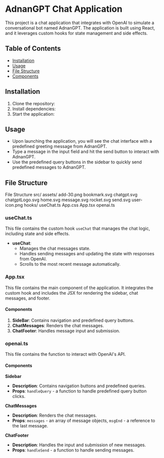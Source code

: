 # AdnanGPT Chat Application

This project is a chat application that integrates with OpenAI to simulate a conversational bot named AdnanGPT. The application is built using React, and it leverages custom hooks for state management and side effects.

## Table of Contents
- [Installation](#installation)
- [Usage](#usage)
- [File Structure](#file-structure)
- [Components](#components)

## Installation
1. Clone the repository:
2. Install dependencies:
3. Start the application:

## Usage
- Upon launching the application, you will see the chat interface with a predefined greeting message from AdnanGPT.
- Type a message in the input field and hit the send button to interact with AdnanGPT.
- Use the predefined query buttons in the sidebar to quickly send predefined messages to AdnanGPT.

## File Structure
File Structure
  src/
       assets/
       add-30.png
       bookmark.svg
       chatgpt.svg
       chatgptLogo.svg
       home.svg
       message.svg
       rocket.svg
       send.svg
       user-icon.png
 hooks/
       useChat.ts
 App.css
 App.tsx
 openai.ts

### useChat.ts
This file contains the custom hook `useChat` that manages the chat logic, including state and side effects.

- **useChat**:
  - Manages the chat messages state.
  - Handles sending messages and updating the state with responses from OpenAI.
  - Scrolls to the most recent message automatically.

### App.tsx
This file contains the main component of the application. It integrates the custom hook and includes the JSX for rendering the sidebar, chat messages, and footer.

#### Components
1. **SideBar**: Contains navigation and predefined query buttons.
2. **ChatMessages**: Renders the chat messages.
3. **ChatFooter**: Handles message input and submission.

### openai.ts
This file contains the function to interact with OpenAI's API.

#### Components
**Sidebar**
- **Description**: Contains navigation buttons and predefined queries.
- **Props**: `handleQuery` - a function to handle predefined query button clicks.

**ChatMessages**
- **Description**: Renders the chat messages.
- **Props**: `messages` - an array of message objects, `msgEnd` - a reference to the last message.

**ChatFooter**
- **Description**: Handles the input and submission of new messages.
- **Props**: `handleSend` - a function to handle sending messages.
